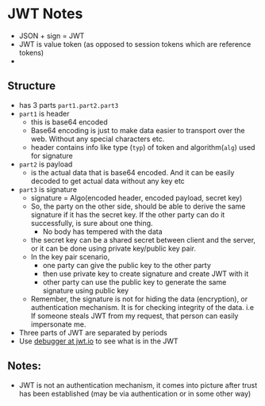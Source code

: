 # JWT Notes

- JSON + sign = JWT
- JWT is value token (as opposed to session tokens which are reference tokens)
- 

## Structure

- has 3 parts `part1.part2.part3`
- `part1` is header
  - this is base64 encoded
  - Base64 encoding is just to make data easier to transport over the web. Without any special characters etc.
  - header contains info like type (`typ`) of token and algorithm(`alg`) used for signature
- `part2` is payload 
  - is the actual data that is base64 encoded. And it can be easily decoded to get actual data without any key etc
- `part3` is signature
  - signature = Algo(encoded header, encoded payload, secret key)
  - So, the party on the other side, should be able to derive the same signature if it has the secret key. If the other party can do it successfully,
    is sure about one thing.
    - No body has tempered with the data
  - the secret key can be a shared secret between client and the server, or it can be done using private key/public key pair. 
  - In the key pair scenario, 
    - one party can give the public key to the other party
    - then use private key to create signature and create JWT with it
    - other party can use the public key to generate the same signature using public key
  - Remember, the signature is not for hiding the data (encryption), or authentication mechanism. It is for checking integrity of the data. i.e If someone steals JWT from my request, that person can easily impersonate me.
- Three parts of JWT are separated by periods
- Use [debugger at jwt.io](jwt.io) to see what is in the JWT

## Notes:

- JWT is not an authentication mechanism, it comes into picture after trust has been established (may be via authentication or in some other way)
